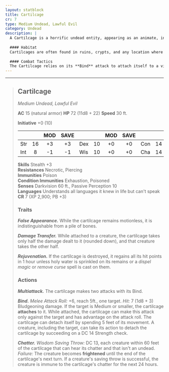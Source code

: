 ```yaml
---
layout: statblock
title: Cartilcage
cr: 7
type: Medium Undead, Lawful Evil
category: Undead
description: |
  A Cartilcage is a horrific undead entity, appearing as an animate, interlocking cage of cartilage and bone. It is an insidious creature that seeks to bind itself to living hosts, sharing damage and terrorizing its victims with unnerving sounds.
  
  #### Habitat
  Cartilcages are often found in ruins, crypts, and any location where necromantic rituals have been performed. They are patient predators, content to wait in dark corners, appearing as mere piles of scattered bones.
  
  #### Combat Tactics
  The Cartilcage relies on its **Bind** attack to attach itself to a victim, turning the fight into a terrifying tug-of-war using its **Damage Transfer** trait. It uses its **Chatter** to frighten and control multiple foes before closing in.
---
```


___
> ## Cartilcage
> *Medium Undead, Lawful Evil*
> 
> **AC** 15 (natural armor) **HP** 72 (11d8 + 22) **Speed** 30 ft.
> 
> **Initiative** +0 (10)
>
> | | | MOD | SAVE | | | MOD | SAVE | | | MOD | SAVE |
> |:--|:-:|:----:|:----:|:--|:-:|:----:|:----:|:--|:-:|:----:|:----:|
> |Str| 16| +3 | +3 |Dex| 10| +0 | +0 |Con| 14| +2 | +2 |
> |Int| 8| -1 | -1 |Wis| 10| +0 | +0 |Cha| 14| +2 | +2 |
>
> **Skills** Stealth +3  
> **Resistances** Necrotic, Piercing  
> **Immunities** Poison  
> **Condition Immunities** Exhaustion, Poisoned  
> **Senses** Darkvision 60 ft., Passive Perception 10  
> **Languages** Understands all languages it knew in life but can't speak  
> **CR** 7 (XP 2,900; PB +3)
>
> ### Traits
>
> ***False Appearance.*** While the cartilcage remains motionless, it is indistinguishable from a pile of bones.
>
> ***Damage Transfer.*** While attached to a creature, the cartilcage takes only half the damage dealt to it (rounded down), and that creature takes the other half.
>
> ***Rejuvenation.*** If the cartilcage is destroyed, it regains all its hit points in 1 hour unless holy water is sprinkled on its remains or a *dispel magic* or *remove curse* spell is cast on them.
>
> ### Actions
>
> ***Multiattack.*** The cartilcage makes two attacks with its Bind.
>
> ***Bind.*** *Melee Attack Roll:* +6, reach 5ft., one target. *Hit:* 7 (1d8 + 3) Bludgeoning damage. If the target is Medium or smaller, the cartilcage **attaches** to it. While attached, the cartilcage can make this attack only against the target and has advantage on the attack roll. The cartilcage can detach itself by spending 5 feet of its movement. A creature, including the target, can take its action to detach the cartilcage by succeeding on a DC 14 Strength check.
>
> ***Chatter.*** *Wisdom Saving Throw:* DC 13, each creature within 60 feet of the cartilcage that can hear its chatter and that isn't an undead. *Failure:* The creature becomes **frightened** until the end of the cartilcage's next turn. If a creature's saving throw is successful, the creature is immune to the cartilcage's chatter for the next 24 hours.